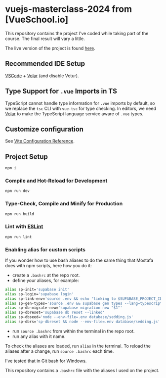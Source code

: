 # vuejs-masterclass-2024 from [VueSchool.io]

This repository contains the project I've coded while taking part of the course.
The final result will vary a little.

The live version of the project is found [here](https://vueschool-masterclass-2024.netlify.app/).

## Recommended IDE Setup

[VSCode](https://code.visualstudio.com/) + [Volar](https://marketplace.visualstudio.com/items?itemName=Vue.volar) (and disable Vetur).

## Type Support for `.vue` Imports in TS

TypeScript cannot handle type information for `.vue` imports by default, so we replace the `tsc` CLI with `vue-tsc` for type checking. In editors, we need [Volar](https://marketplace.visualstudio.com/items?itemName=Vue.volar) to make the TypeScript language service aware of `.vue` types.

## Customize configuration

See [Vite Configuration Reference](https://vite.dev/config/).

## Project Setup

```sh
npm i
```

### Compile and Hot-Reload for Development

```sh
npm run dev
```

### Type-Check, Compile and Minify for Production

```sh
npm run build
```

### Lint with [ESLint](https://eslint.org/)

```sh
npm run lint
```

### Enabling alias for custom scripts

If you wonder how to use bash aliases to do the same thing that Mostafa does with npm scripts, here how you do it:

- create a `.bashrc` at the repo root.
- define your aliases, for example:

```sh
alias sp-init='supabase init'
alias sp-login='supabase login'
alias sp-link-env='source .env && echo "linking to $SUPABASE_PROJECT_ID ... using password=$SUPABASE_PROJECT_PASSWORD" && supabase link --project-ref $SUPABASE_PROJECT_ID'
alias sp-gen-types='source .env && supabase gen types --lang=typescript --project-id "$SUPABASE_PROJECT_ID" --schema public > src/types/database.types.ts'
alias sp-db-migrate-new='supabase migration new "$1"'
alias sp-dbreset='supabase db reset --linked'
alias sp-dbseed='node --env-file=.env database/sedding.js'
alias sp-dbrs='sp-dbreset && node --env-file=.env database/sedding.js'
```

- run `source .bashrc` from within the terminal in the repo root.
- run any alias with it name.

To check the aliases are loaded, run `alias` in the terminal.
To reload the aliases after a change, run `source .bashrc` each time.

I've tested that in Git bash for Windows.

This repository contains a `.bashrc` file with the aliases I used on the project.
